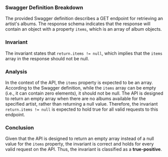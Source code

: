 ### Swagger Definition Breakdown
The provided Swagger definition describes a GET endpoint for retrieving an artist's albums. The response schema indicates that the response will contain an object with a property `items`, which is an array of album objects. 

### Invariant
The invariant states that `return.items != null`, which implies that the `items` array in the response should not be null. 

### Analysis
In the context of the API, the `items` property is expected to be an array. According to the Swagger definition, while the `items` array can be empty (i.e., it can contain zero elements), it should not be null. The API is designed to return an empty array when there are no albums available for the specified artist, rather than returning a null value. Therefore, the invariant `return.items != null` is expected to hold true for all valid requests to this endpoint. 

### Conclusion
Given that the API is designed to return an empty array instead of a null value for the `items` property, the invariant is correct and holds for every valid request on the API. Thus, the invariant is classified as a **true-positive**.
